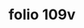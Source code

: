 ---
layout: edition
title: folio 109v
manuscript: Florence, Biblioteca Marucelliana, Carte Rajna XIX.15
sigla: R
iip: r109v.tif
milestone: 218
---